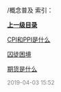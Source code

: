 /概念普及 索引：


**[上一级目录](/index.md)**

[CPI和PPI是什么](/概念普及/CPI和PPI是什么.md)

[囚徒困境](/概念普及/囚徒困境.md)

[期货是什么](/概念普及/期货是什么.md)


<font size=2 color='grey'> 2019-04-03 15:52 </font>